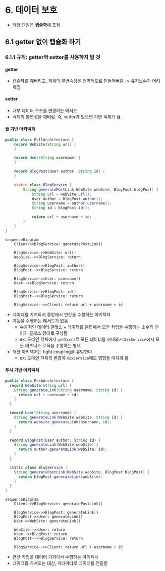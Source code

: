 # 6. 데이터 보호 
- 해당 단원은 **캡슐화**에 초점

## 6.1 getter 없이 캡슐화 하기 
### 6.1.1 규칙: getter와 setter를 사용하지 말 것  
#### getter
- 캡슐화를 깨버리고, 객체의 불변속성을 전역적으로 만들어버림 -> 유지보수가 어려워짐

#### setter
- 내부 데이터 구조를 변경하는 메서드
- 객체의 불변성을 깨버림. 즉, setter가 있으면 가변 객체가 됨.

#### 풀 기반 아키텍처 
```java
public class PullArchitecture {
    record WebSite(String url) {
    }

    record User(String username) {
    }

    record BlogPost(User author, String id) {
    }

    static class BlogService {
        String generatePostLink(WebSite webSite, BlogPost blogPost) {
            String url = webSite.url();
            User author = blogPost.author();
            String username = author.username();
            String id = blogPost.id();

            return url + username + id;
        }
    }
}
```
```mermaid
sequenceDiagram
    Client->>BlogService: generatePostLink()
    
    BlogService->>WebSite: url()
    WebSite-->>BlogService: return
    
    BlogService->>BlogPost: author()
    BlogPost-->>BlogService: return
    
    BlogService->>User: username()
    User-->>BlogService: return
    
    BlogService->>BlogPost: id()
    BlogPost-->>BlogService: return
    
    BlogService-->>Client: return url + username + id
```
- 데이터를 가져와서 중앙에서 연산을 수행하는 아키텍처
- 기능을 수행하는 메서드가 없음 
  - 수동적인 데이터 클래스 + 데이터를 혼합해서 모든 작업을 수행하는 소수의 관리자 클래스 형태로 구성됨 
  - ex: 도메인 객체에서 `getXxx()`로 모든 데이터를 꺼내와서 `XxxService`에서 모든 비즈니스 로직을 수행하는 형태
- 해당 아키텍처는 tight coupling을 유발한다 
  - ex: 도메인 객체의 변경이 `XxxService`에도 영향을 미치게 됨

#### 푸시 기반 아키텍처
```java
public class PushArchitecture {
  record WebSite(String url) {
    String generateLink(String username, String id) {
      return url + username + id;
    }
  }

  record User(String username) {
    String generateLink(WebSite website, String id) {
      return website.generateLink(username, id);
    }
  }

  record BlogPost(User author, String id) {
    String generateLink(WebSite webSite) {
      return author.generateLink(webSite, id);
    }
  }

  static class BlogService {
    String generatePostLink(WebSite webSite, BlogPost blogPost) {
      return blogPost.generateLink(webSite);
    }
  }
}
```
```mermaid
sequenceDiagram
    Client->>BlogService: generatePostLink()
    
    BlogService->>BlogPost: generateLink()
    BlogPost->>User: generateLink()
    User->>WebSite: generateLink()
    
    WebSite-->>User: return
    User-->>BlogPost: return
    BlogPost-->>BlogService: return
    
    BlogService-->>Client: return url + username + id
```

- 연산 작업을 데이터 가까이서 수행하는 아키텍처
- 데이터를 가져오는 대신, 파라미터로 데이터를 전달함